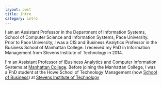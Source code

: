```yaml
---
layout: post
title: Intro
category: intro
---
```


I am an Assistant Professor in the Department of Information Systems, School of Computer Science and Information Systems, Pace University. Prior to Pace University, I was a CIS and Business Analytics Professor in the Business School of Manhattan  College. I received my PhD in Information Management from Stevens Institute of Technology in 2014.
 
 
I'm an  Assistant Professor of  IBusiness Analytics and Computer Information Systems at [Manhattan College][Manhattan]. Before joining the Manhattan College, I was a PhD student at the Howe School of Technology Management (now [School of Business][Business School]) at [Stevens Institute of Technology][Stevens]



[Manhattan]: https://manhattan.edu/faculty/yegingenc
[Business School]: http://www.stevens.edu/business/
[Stevens]:http://www.stevens.edu